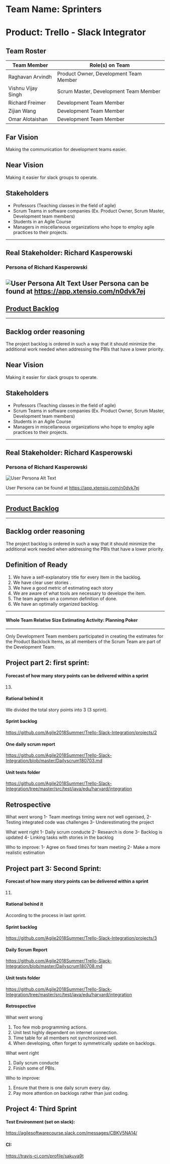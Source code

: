 # Team Name: Sprinters
# Product: Trello - Slack Integrator
## Team Roster
Team Member | Role(s) on Team
------------ | -------------
Raghavan Arvindh |Product Owner, Development Team Member
Vishnu Vijay Singh | Scrum Master, Development Team Member
Richard Freimer |  Development Team Member
Zijian Wang | Development Team Member
Omar Alotaishan | Development Team Member
## Far Vision
Making the communication for development teams easier.
## Near Vision
Making it easier for slack groups to operate.
## Stakeholders
- Professors (Teaching classes in the field of agile)
- Scrum Teams in software companies (Ex. Product Owner, Scrum Master, Development team members)
- Students in an Agile Course
- Managers in miscellaneous organizations who hope to employ agile practices to their projects.
-----
## Real Stakeholder: Richard Kasperowski
### Persona of Richard Kasperowski
![User Persona Alt Text](https://raw.githubusercontent.com/Agile2018Summer/Trello-Slack-Integration/master/user%20persona.png)
User Persona can be found at https://app.xtensio.com/n0dvk7ej
-----
## [Product Backlog](https://github.com/Agile2018Summer/Trello-Slack-Integration/projects/1)
-----
## Backlog order reasoning
The project backlog is ordered in such a way that it should minimize the additional work needed when addressing the PBIs that have a lower priority.

## Near Vision

Making it easier for slack groups to operate.

## Stakeholders

- Professors (Teaching classes in the field of agile)
- Scrum Teams in software companies (Ex. Product Owner, Scrum Master, Development team members)
- Students in an Agile Course
- Managers in miscellaneous organizations who hope to employ agile practices to their projects.

-----
## Real Stakeholder: Richard Kasperowski

### Persona of Richard Kasperowski

![User Persona Alt Text](https://raw.githubusercontent.com/Agile2018Summer/Trello-Slack-Integration/master/user%20persona.png)

User Persona can be found at https://app.xtensio.com/n0dvk7ej

-----

## [Product Backlog](https://github.com/Agile2018Summer/Trello-Slack-Integration/projects/1)

-----

## Backlog order reasoning

The project backlog is ordered in such a way that it should minimize the additional work needed when addressing the PBIs that have a lower priority.


## Definition of Ready

1) We have a self-explanatory title for every Item in the backlog.
2) We have clear user stories .
3) We have a good metric of estimating each story
3) We are aware of what tools are necessary to develope the item.
4) The team agrees  on a common definition of done.
5) We  have an optimally organized backlog.


-----

#### Whole Team Relative Size Estimating Activity: Planning Poker

-----
Only Development Team members participated in creating the estimates for the Product Backlock Items, as all members of the Scrum Team are part of the Development Team.



## Project part 2: first sprint:

#### Forecast of how many story points can be delivered within a sprint 
13.
#### Rational behind it 
We divided the total story points into 3 (3 sprint).
#### Sprint backlog
https://github.com/Agile2018Summer/Trello-Slack-Integration/projects/2 
#### One daily scrum report
https://github.com/Agile2018Summer/Trello-Slack-Integration/blob/master/Dailyscrum180703.md
#### Unit tests folder
https://github.com/Agile2018Summer/Trello-Slack-Integration/tree/master/src/test/java/edu/harvard/integration
## Retrospective
What went wrong
1- Team meetings timing were not well ogenised,
2- Testing integrated code was challenges
3- Underestimating the project

What went right
1- Daily scrum conducte
2- Research is done
3- Backlog is updated
4- Linking tasks with stories in the backlog

Who to improve:
1- Agree on fixed times for team meeting
2- Make a more realistic estimation

## Project part 3: Second Sprint:

#### Forecast of how many story points can be delivered within a sprint 
11.
#### Rational behind it 
According to the process in last sprint.

#### Sprint backlog
https://github.com/Agile2018Summer/Trello-Slack-Integration/projects/3

#### Daily Scrum Report
https://github.com/Agile2018Summer/Trello-Slack-Integration/blob/master/Dailyscrum180708.md

#### Unit tests folder
https://github.com/Agile2018Summer/Trello-Slack-Integration/tree/master/src/test/java/edu/harvard/integration

#### Retrospective
What went wrong
1. Too few mob programming actions.
2. Unit test highly dependent on internet connection.
3. Time table for all members not synchronized well.
4. When developing, often forget to symmetrically update on backlogs.

What went right
1. Daily scrum conducte
2. Finish some of PBIs.

Who to improve:
1. Ensure that there is one daily scrum every day.
2. Pay more attention on backlogs rather than just coding.

## Project 4: Third Sprint

#### Test Environment (set on slack):
https://agilesoftwarecourse.slack.com/messages/CBKV5NA14/
#### CI: 
https://travis-ci.com/profile/sakuya9t
